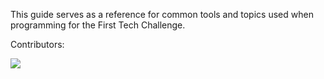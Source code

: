 This guide serves as a reference for common tools and topics used when programming for the First Tech Challenge. 

Contributors:

<a href="https://github.com/codeftc/codeftc.github.io/graphs/contributors" target="_blank">
  <img src="https://contrib.rocks/image?repo=codeftc/codeftc.github.io" />
</a>